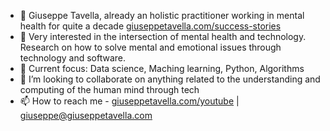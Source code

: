 - 👋 Giuseppe Tavella, already an holistic practitioner working in mental health for quite a decade [giuseppetavella.com/success-stories](giuseppetavella.com/success-stories) 
- 👀 Very interested in the intersection of mental health and technology. Research on how to solve mental and emotional issues through technology and software.
- 🌱 Current focus: Data science, Maching learning, Python, Algorithms 
- 💞️ I’m looking to collaborate on anything related to the understanding and computing of the human mind through tech 
- 📫 How to reach me - [giuseppetavella.com/youtube](giuseppetavella.com/youtube) | [giuseppe@giuseppetavella.com](giuseppe@giuseppetavella.com)

<!---
giuseppetavella/giuseppetavella is a ✨ special ✨ repository because its `README.md` (this file) appears on your GitHub profile.
You can click the Preview link to take a look at your changes.
--->
